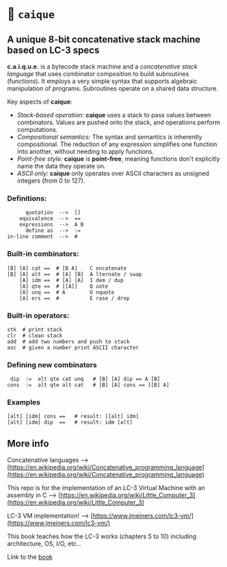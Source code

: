 # 🦜 `caique`

## A unique 8-bit concatenative stack machine based on LC-3 specs
**c.a.i.q.u.e.** is a bytecode stack machine and a *concatenative stack language* that uses combinator composition to build subroutines (functions). It employs a very simple syntax that supports algebraic manipulation of programs. Subroutines operate on a shared data structure.

Key aspects of **caique**:
*   *Stack-based operation:* **caique** uses a stack to pass values between combinators. Values are pushed onto the stack, and operations perform computations.
*   *Compositional semantics:* The syntax and semantics is inherently compositional. The reduction of any expression simplifies one function into another, without needing to apply functions.
*   *Point-free style:* **caique** is **point-free**, meaning functions don't explicitly name the data they operate on.
*   *ASCII only:* **caique** only operates over ASCII characters as unsigned integers (from 0 to 127).

### Definitions:
```
      quotation  -->  []
    equivalence  -->  ==
    expressions  -->  A B
      define as  -->  :=
in-line comment  -->  #
```

### Built-in combinators:

```
[B] [A] cat ==  # [B A]    C oncatenate
[B] [A] alt ==  # [A] [B]  A lternate / swap
    [A] idm ==  # [A] [A]  I dem / dup
    [A] qte ==  # [[A]]    Q uote
    [A] unq ==  # A        U nquote
    [A] ers ==  #          E rase / drop
```

### Built-in operators:

```
stk  # print stack 
clr  # clean stack
add  # add two numbers and push to stack
asc  # given a number print ASCII character
```

### Defining new combinators

```
 dip  :=  alt qte cat unq   # [B] [A] dip == A [B]
cons  :=  alt qte alt cat   # [B] [A] cons == [[B] A]    
```

### Examples

```
[alt] [idm] cons ==   # result: [[alt] idm]
[alt] [idm] dip  ==   # result: idm [alt]
```

## More info

Concatenative languages --> [https://en.wikipedia.org/wiki/Concatenative_programming_language](https://en.wikipedia.org/wiki/Concatenative_programming_language)

This repo is for the implementation of an LC-3 Virtual Machine with an assembly in C --> [https://en.wikipedia.org/wiki/Little_Computer_3](https://en.wikipedia.org/wiki/Little_Computer_3)

LC-3 VM implementation! --> [https://www.jmeiners.com/lc3-vm/](https://www.jmeiners.com/lc3-vm/)

This book teaches how the LC-3 works (chapters 5 to 10) including architecture, OS, I/O, etc...

Link to the [book](https://www.amazon.com/Introduction-Computing-Systems-Gates-Beyond-dp-1260150534/dp/1260150534/ref=dp_ob_title_bk)
